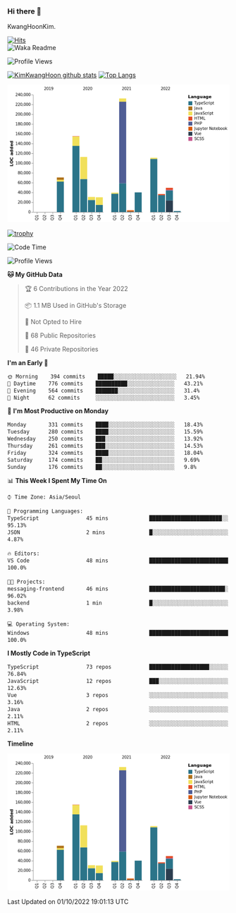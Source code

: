 ### Hi there 👋

KwangHoonKim.

[![Hits](https://hits.seeyoufarm.com/api/count/incr/badge.svg?url=https%3A%2F%2Fgithub.com%2Frhkdgns95)](https://hits.seeyoufarm.com)  
![Waka Readme](https://github.com/rhkdgns95/rhkdgns95/workflows/Waka%20Readme/badge.svg)

![Profile Views](http://img.shields.io/badge/Profile%20Views-0-blue)

[![KimKwangHoon github stats](https://github-readme-stats.vercel.app/api?username=rhkdgns95&show_icons=true)](https://github.com/rhkdgns95/github-readme-stats)   [![Top Langs](https://github-readme-stats.vercel.app/api/top-langs/?username=rhkdgns95&layout=compact)](https://github.com/rhkdgns95/github-readme-stats)   


![Chart not found](https://raw.githubusercontent.com/rhkdgns95/rhkdgns95/master/charts/bar_graph.png) 

[![trophy](https://github-profile-trophy.vercel.app/?username=rhkdgns95)](https://github.com/rhkdgns95/github-profile-trophy)

<!--START_SECTION:waka-->
![Code Time](http://img.shields.io/badge/Code%20Time-3%2C285%20hrs%2040%20mins-blue)

![Profile Views](http://img.shields.io/badge/Profile%20Views-2-blue)

**🐱 My GitHub Data** 

> 🏆 6 Contributions in the Year 2022
 > 
> 📦 1.1 MB Used in GitHub's Storage 
 > 
> 🚫 Not Opted to Hire
 > 
> 📜 68 Public Repositories 
 > 
> 🔑 46 Private Repositories  
 > 
**I'm an Early 🐤** 

```text
🌞 Morning    394 commits    █████░░░░░░░░░░░░░░░░░░░░   21.94% 
🌆 Daytime    776 commits    ██████████░░░░░░░░░░░░░░░   43.21% 
🌃 Evening    564 commits    ███████░░░░░░░░░░░░░░░░░░   31.4% 
🌙 Night      62 commits     ░░░░░░░░░░░░░░░░░░░░░░░░░   3.45%

```
📅 **I'm Most Productive on Monday** 

```text
Monday       331 commits    ████░░░░░░░░░░░░░░░░░░░░░   18.43% 
Tuesday      280 commits    ████░░░░░░░░░░░░░░░░░░░░░   15.59% 
Wednesday    250 commits    ███░░░░░░░░░░░░░░░░░░░░░░   13.92% 
Thursday     261 commits    ███░░░░░░░░░░░░░░░░░░░░░░   14.53% 
Friday       324 commits    ████░░░░░░░░░░░░░░░░░░░░░   18.04% 
Saturday     174 commits    ██░░░░░░░░░░░░░░░░░░░░░░░   9.69% 
Sunday       176 commits    ██░░░░░░░░░░░░░░░░░░░░░░░   9.8%

```


📊 **This Week I Spent My Time On** 

```text
⌚︎ Time Zone: Asia/Seoul

💬 Programming Languages: 
TypeScript               45 mins             ███████████████████████░░   95.13% 
JSON                     2 mins              █░░░░░░░░░░░░░░░░░░░░░░░░   4.87%

🔥 Editors: 
VS Code                  48 mins             █████████████████████████   100.0%

🐱‍💻 Projects: 
messaging-frontend       46 mins             ████████████████████████░   96.02% 
backend                  1 min               █░░░░░░░░░░░░░░░░░░░░░░░░   3.98%

💻 Operating System: 
Windows                  48 mins             █████████████████████████   100.0%

```

**I Mostly Code in TypeScript** 

```text
TypeScript               73 repos            ███████████████████░░░░░░   76.84% 
JavaScript               12 repos            ███░░░░░░░░░░░░░░░░░░░░░░   12.63% 
Vue                      3 repos             ░░░░░░░░░░░░░░░░░░░░░░░░░   3.16% 
Java                     2 repos             ░░░░░░░░░░░░░░░░░░░░░░░░░   2.11% 
HTML                     2 repos             ░░░░░░░░░░░░░░░░░░░░░░░░░   2.11%

```


**Timeline**

![Chart not found](https://raw.githubusercontent.com/rhkdgns95/rhkdgns95/master/charts/bar_graph.png) 


 Last Updated on 01/10/2022 19:01:13 UTC
<!--END_SECTION:waka-->
